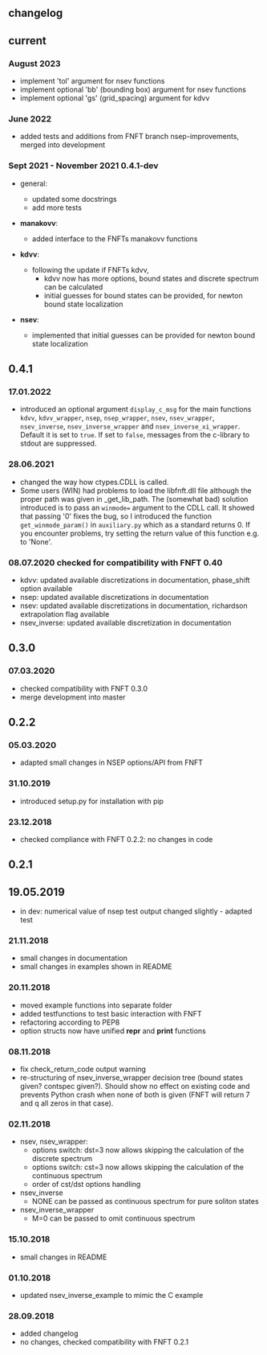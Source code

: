 ## changelog

## current

### August 2023
- implement  'tol' argument for nsev functions
- implement optional 'bb' (bounding box) argument for nsev functions
- implement optional 'gs' (grid_spacing) argument for kdvv

### June 2022

- added tests and additions from FNFT branch nsep-improvements, merged into development

### Sept 2021 - November 2021   0.4.1-dev

- general:
  - updated some docstrings
  - add more tests
  
- **manakovv**: 
  - added interface to the FNFTs manakovv functions

- **kdvv**:
  - following the update if FNFTs kdvv,
    - kdvv now has more options, bound states and discrete spectrum can be calculated
    - initial guesses for bound states can be provided, for newton bound state localization

- **nsev**:
  - implemented that initial guesses can be provided for newton bound state localization
  
## 0.4.1

### 17.01.2022

- introduced an optional argument `display_c_msg` for the main functions `kdvv`, `kdvv_wrapper`, `nsep`, `nsep_wrapper`,
  `nsev`, `nsev_wrapper`, `nsev_inverse`, `nsev_inverse_wrapper` and `nsev_inverse_xi_wrapper`. 
  Default it is set to `true`. If set to `false`, messages from the c-library to stdout are suppressed.

### 28.06.2021
- changed the way how ctypes.CDLL is called.
- Some users (WIN) had problems to load the libfnft.dll file although the proper path was given in _get_lib_path.
  The (somewhat bad) solution introduced is to pass an `winmode=` argument to the CDLL call. It showed that passing '0'
  fixes the bug, so I introduced the function `get_winmode_param()` in `auxiliary.py` which as a standard returns 0.
  If you encounter problems, try setting the return value of this function e.g. to 'None'.


### 08.07.2020 checked for compatibility with FNFT 0.40
- kdvv: updated available discretizations in documentation, phase_shift option available
- nsep: updated available discretizations in documentation
- nsev: updated available discretizations in documentation, richardson extrapolation flag available
- nsev_inverse: updated available discretization in documentation


## 0.3.0

### 07.03.2020
- checked compatibility with FNFT 0.3.0
- merge development into master

## 0.2.2

### 05.03.2020
- adapted small changes in NSEP options/API from FNFT

### 31.10.2019

- introduced setup.py for installation with pip


### 23.12.2018

- checked compliance with FNFT 0.2.2: no changes in code

## 0.2.1

## 19.05.2019
- in dev: numerical value of nsep test output changed slightly - adapted test

### 21.11.2018
- small changes in documentation
- small changes in examples shown in README
  
### 20.11.2018
- moved example functions into separate folder
- added testfunctions to test basic interaction with FNFT
- refactoring according to PEP8
- option structs now have unified __repr__ and __print__ functions

### 08.11.2018
- fix check_return_code output warning
- re-structuring of nsev_inverse_wrapper decision tree (bound states given? contspec given?).
    Should show no effect on existing code and prevents Python crash when none of both is given (FNFT will return 7 and q all zeros in that case).

### 02.11.2018
- nsev, nsev_wrapper:
    - options switch: dst=3 now allows skipping the calculation of the discrete spectrum
    - options switch: cst=3 now allows skipping the calculation of the continuous spectrum
    - order of cst/dst options handling
- nsev_inverse
    - NONE can be passed as continuous spectrum for pure soliton states
- nsev_inverse_wrapper
    - M=0 can be passed to omit continuous spectrum
    
### 15.10.2018
 - small changes in README

### 01.10.2018
- updated nsev_inverse_example to mimic the C example

### 28.09.2018 
- added changelog
- no changes, checked compatibility with FNFT 0.2.1